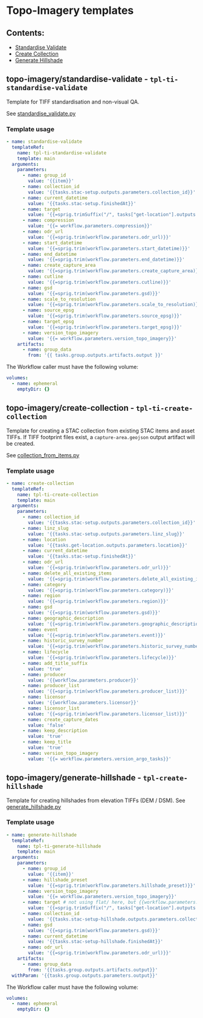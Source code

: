 # Topo-Imagery templates

## Contents:

- [Standardise Validate](##topo-imagery/standardise-validate)
- [Create Collection](##topo-imagery/create-collection)
- [Generate Hillshade](##topo-imagery/generate-hillshade)

## topo-imagery/standardise-validate - `tpl-ti-standardise-validate`

Template for TIFF standardisation and non-visual QA.

See [standardise_validate.py](https://github.com/linz/topo-imagery/blob/master/scripts/standardise_validate.py)

### Template usage

```yaml
- name: standardise-validate
  templateRef:
    name: tpl-ti-standardise-validate
    template: main
  arguments:
    parameters:
      - name: group_id
        value: '{{item}}'
      - name: collection_id
        value: '{{tasks.stac-setup.outputs.parameters.collection_id}}'
      - name: current_datetime
        value: '{{tasks.stac-setup.finishedAt}}'
      - name: target
        value: '{{=sprig.trimSuffix("/", tasks["get-location"].outputs.parameters.location)}}/flat/'
      - name: compression
        value: '{{= workflow.parameters.compression}}'
      - name: odr_url
        value: '{{=sprig.trim(workflow.parameters.odr_url)}}'
      - name: start_datetime
        value: '{{=sprig.trim(workflow.parameters.start_datetime)}}'
      - name: end_datetime
        value: '{{=sprig.trim(workflow.parameters.end_datetime)}}'
      - name: create_capture_area
        value: '{{=sprig.trim(workflow.parameters.create_capture_area)}}'
      - name: cutline
        value: '{{=sprig.trim(workflow.parameters.cutline)}}'
      - name: gsd
        value: '{{=sprig.trim(workflow.parameters.gsd)}}'
      - name: scale_to_resolution
        value: '{{=sprig.trim(workflow.parameters.scale_to_resolution)}}'
      - name: source_epsg
        value: '{{=sprig.trim(workflow.parameters.source_epsg)}}'
      - name: target_epsg
        value: '{{=sprig.trim(workflow.parameters.target_epsg)}}'
      - name: version_topo_imagery
        value: '{{= workflow.parameters.version_topo_imagery}}'
    artifacts:
      - name: group_data
        from: '{{ tasks.group.outputs.artifacts.output }}'
```

The Workflow caller must have the following volume:

```yaml
volumes:
  - name: ephemeral
    emptyDir: {}
```

## topo-imagery/create-collection - `tpl-ti-create-collection`

Template for creating a STAC collection from existing STAC items and asset TIFFs.
If TIFF footprint files exist, a `capture-area.geojson` output artifact will be created.

See [collection_from_items.py](https://github.com/linz/topo-imagery/blob/master/scripts/collection_from_items.py)

### Template usage

```yaml
- name: create-collection
  templateRef:
    name: tpl-ti-create-collection
    template: main
  arguments:
    parameters:
      - name: collection_id
        value: '{{tasks.stac-setup.outputs.parameters.collection_id}}'
      - name: linz_slug
        value: '{{tasks.stac-setup.outputs.parameters.linz_slug}}'
      - name: location
        value: '{{tasks.get-location.outputs.parameters.location}}'
      - name: current_datetime
        value: '{{tasks.stac-setup.finishedAt}}'
      - name: odr_url
        value: '{{=sprig.trim(workflow.parameters.odr_url)}}'
      - name: delete_all_existing_items
        value: '{{=sprig.trim(workflow.parameters.delete_all_existing_items)}}'
      - name: category
        value: '{{=sprig.trim(workflow.parameters.category)}}'
      - name: region
        value: '{{=sprig.trim(workflow.parameters.region)}}'
      - name: gsd
        value: '{{=sprig.trim(workflow.parameters.gsd)}}'
      - name: geographic_description
        value: '{{=sprig.trim(workflow.parameters.geographic_description)}}'
      - name: event
        value: '{{=sprig.trim(workflow.parameters.event)}}'
      - name: historic_survey_number
        value: '{{=sprig.trim(workflow.parameters.historic_survey_number)}}'
      - name: lifecycle
        value: '{{=sprig.trim(workflow.parameters.lifecycle)}}'
      - name: add_title_suffix
        value: 'true'
      - name: producer
        value: '{{workflow.parameters.producer}}'
      - name: producer_list
        value: '{{=sprig.trim(workflow.parameters.producer_list)}}'
      - name: licensor
        value: '{{workflow.parameters.licensor}}'
      - name: licensor_list
        value: '{{=sprig.trim(workflow.parameters.licensor_list)}}'
      - name: create_capture_dates
        value: 'false'
      - name: keep_description
        value: 'true'
      - name: keep_title
        value: 'true'
      - name: version_topo_imagery
        value: '{{= workflow.parameters.version_argo_tasks}}'
```

## topo-imagery/generate-hillshade - `tpl-create-hillshade`

Template for creating hillshades from elevation TIFFs (DEM / DSM).
See [generate_hillshade.py](https://github.com/linz/topo-imagery/pull/1253)

### Template usage

```yaml
- name: generate-hillshade
  templateRef:
    name: tpl-ti-generate-hillshade
    template: main
  arguments:
    parameters:
      - name: group_id
        value: '{{item}}'
      - name: hillshade_preset
        value: '{{=sprig.trim(workflow.parameters.hillshade_preset)}}'
      - name: version_topo_imagery
        value: '{{= workflow.parameters.version_topo_imagery}}'
      - name: target # not using flat/ here, but {{workflow.parameters.hillshade_preset}}/ to keep temporary HS output separate
        value: '{{=sprig.trimSuffix("/", tasks["get-location"].outputs.parameters.location)}}/{{workflow.parameters.hillshade_preset}}/flat/'
      - name: collection_id
        value: '{{tasks.stac-setup-hillshade.outputs.parameters.collection_id}}'
      - name: gsd
        value: '{{=sprig.trim(workflow.parameters.gsd)}}'
      - name: current_datetime
        value: '{{tasks.stac-setup-hillshade.finishedAt}}'
      - name: odr_url
        value: '{{=sprig.trim(workflow.parameters.odr_url)}}'
    artifacts:
      - name: group_data
        from: '{{tasks.group.outputs.artifacts.output}}'
  withParam: '{{tasks.group.outputs.parameters.output}}'
```

The Workflow caller must have the following volume:

```yaml
volumes:
  - name: ephemeral
    emptyDir: {}
```
